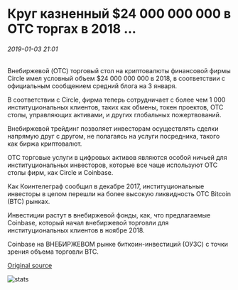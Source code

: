 # Круг казненный $24 000 000 000 в OTC торгах в 2018 ...

###### 2019-01-03 21:01

Внебиржевой (OTC) торговый стол на криптовалюты финансовой фирмы Circle имел условный объем $24 000 000 000 в 2018, в соответствии с официальным сообщением средний блога на 3 января.

В соответствии с Circle, фирма теперь сотрудничает с более чем 1 000 институциональных клиентов, таких как обмены, токен проектов, OTC столы, управляющих активами, и других глобальных пожертвований.

Внебиржевой трейдинг позволяет инвесторам осуществлять сделки напрямую друг с другом, не полагаясь на услуги посредника, такого как биржа криптовалют.

OTC торговые услуги в цифровых активов являются особой ничьей для институциональных инвесторов, которые все чаще используют OTC столы фирм, как Circle и Coinbase.

Как Коинтелеграф сообщил в декабре 2017, институциональные инвесторы в целом перешли на более высокую ликвидность OTC Bitcoin (BTC) рынках.

Инвестиции растут в внебиржевой фонды, как, что предлагаемые Coinbase, который начал внебиржевой торговли для институциональных клиентов в ноябре 2018.

Coinbase на ВНЕБИРЖЕВОМ рынке биткоин-инвестиций (ОУЗС) с точки зрения объема торговли BTC.

[Original source](https://cointelegraph.com/news/circle-executed-24-billion-in-otc-trades-in-2018)

![stats](https://c.statcounter.com/11760860/0/a89fa40b/1/ "stats")